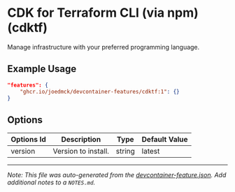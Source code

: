 
# CDK for Terraform CLI (via npm) (cdktf)

Manage infrastructure with your preferred programming language.

## Example Usage

```json
"features": {
    "ghcr.io/joedmck/devcontainer-features/cdktf:1": {}
}
```

## Options

| Options Id | Description | Type | Default Value |
|-----|-----|-----|-----|
| version | Version to install. | string | latest |



---

_Note: This file was auto-generated from the [devcontainer-feature.json](https://github.com/joedmck/devcontainer-features/blob/main/src/cdktf/devcontainer-feature.json).  Add additional notes to a `NOTES.md`._
